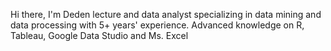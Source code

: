 Hi there, I'm Deden lecture and data analyst specializing in data mining and data processing with 5+ years' experience. Advanced knowledge on R, Tableau, Google Data Studio and Ms. Excel
